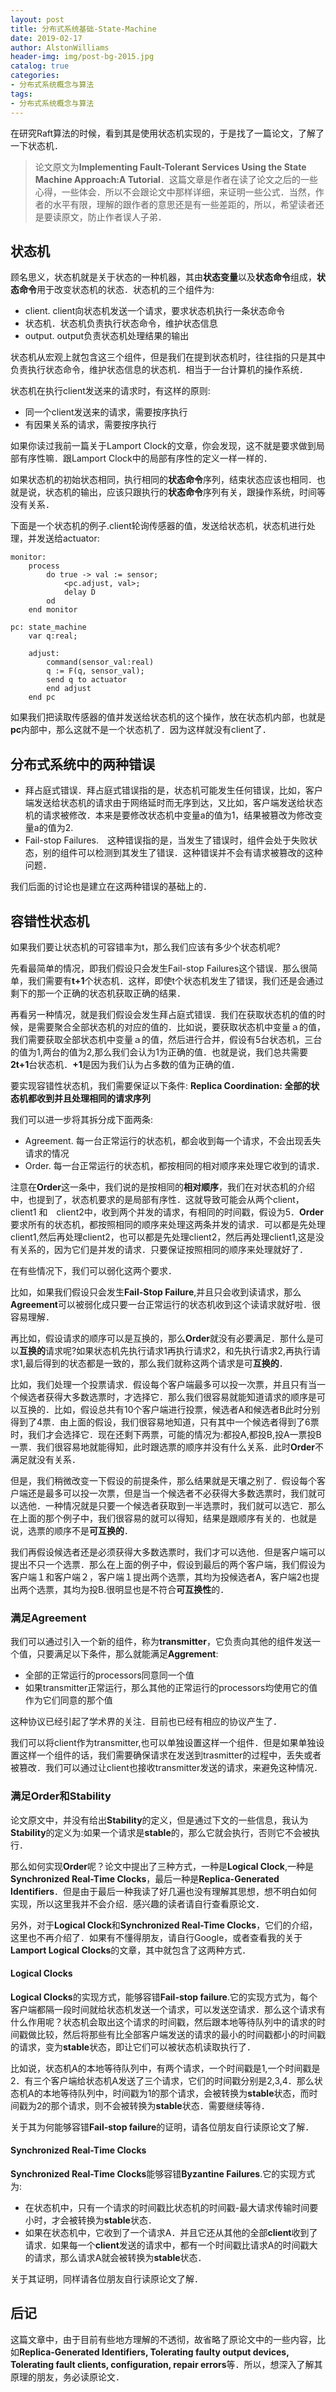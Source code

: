 ```yaml
---
layout: post
title: 分布式系统基础-State-Machine
date: 2019-02-17
author: AlstonWilliams
header-img: img/post-bg-2015.jpg
catalog: true
categories:
- 分布式系统概念与算法
tags:
- 分布式系统概念与算法
---
```

在研究Raft算法的时候，看到其是使用状态机实现的，于是找了一篇论文，了解了一下状态机．

> 论文原文为**Implementing Fault-Tolerant Services Using the State Machine Approach:A Tutorial**．这篇文章是作者在读了论文之后的一些心得，一些体会．所以不会跟论文中那样详细，来证明一些公式．当然，作者的水平有限，理解的跟作者的意思还是有一些差距的，所以，希望读者还是要读原文，防止作者误人子弟．

## 状态机

顾名思义，状态机就是关于状态的一种机器，其由**状态变量**以及**状态命令**组成，**状态命令**用于改变状态机的状态．状态机的三个组件为:

- client. client向状态机发送一个请求，要求状态机执行一条状态命令
- 状态机．状态机负责执行状态命令，维护状态信息
- output. output负责状态机处理结果的输出

状态机从宏观上就包含这三个组件，但是我们在提到状态机时，往往指的只是其中负责执行状态命令，维护状态信息的状态机．相当于一台计算机的操作系统．

状态机在执行client发送来的请求时，有这样的原则:

- 同一个client发送来的请求，需要按序执行
- 有因果关系的请求，需要按序执行

如果你读过我前一篇关于Lamport Clock的文章，你会发现，这不就是要求做到局部有序性嘛．跟Lamport Clock中的局部有序性的定义一样一样的．

如果状态机的初始状态相同，执行相同的**状态命令**序列，结束状态应该也相同．也就是说，状态机的输出，应该只跟执行的**状态命令**序列有关，跟操作系统，时间等没有关系．

下面是一个状态机的例子.client轮询传感器的值，发送给状态机，状态机进行处理，并发送给actuator:

~~~
monitor:
	process
    	do true -> val := sensor;
        	<pc.adjust, val>;
            delay D
        od
    end monitor
~~~

~~~
pc: state_machine
	var q:real;
    
    adjust:
    	command(sensor_val:real)
        q := F(q, sensor_val);
        send q to actuator
        end adjust
    end pc
~~~

如果我们把读取传感器的值并发送给状态机的这个操作，放在状态机内部，也就是**pc**内部中，那么这就不是一个状态机了．因为这样就没有client了．

## 分布式系统中的两种错误

- 拜占庭式错误．拜占庭式错误指的是，状态机可能发生任何错误，比如，客户端发送给状态机的请求由于网络延时而无序到达，又比如，客户端发送给状态机的请求被修改．本来是要修改状态机中变量a的值为1，结果被篡改为修改变量a的值为2.
- Fail-stop Failures.　这种错误指的是，当发生了错误时，组件会处于失败状态，别的组件可以检测到其发生了错误．这种错误并不会有请求被篡改的这种问题．

我们后面的讨论也是建立在这两种错误的基础上的．

## 容错性状态机

如果我们要让状态机的可容错率为t，那么我们应该有多少个状态机呢?

先看最简单的情况，即我们假设只会发生Fail-stop Failures这个错误．那么很简单，我们需要有**t+1**个状态机．这样，即使t个状态机发生了错误，我们还是会通过剩下的那一个正确的状态机获取正确的结果．

再看另一种情况，就是我们假设会发生拜占庭式错误．我们在获取状态机的值的时候，是需要聚合全部状态机的对应的值的．比如说，要获取状态机中变量ａ的值，我们需要获取全部状态机中变量ａ的值，然后进行合并，假设有5台状态机，三台的值为1,两台的值为2,那么我们会认为1为正确的值．也就是说，我们总共需要**2t+1**台状态机．**+1**是因为我们认为占多数的值为正确的值．

要实现容错性状态机，我们需要保证以下条件:
**Replica Coordination: 全部的状态机都收到并且处理相同的请求序列**

我们可以进一步将其拆分成下面两条:

- Agreement. 每一台正常运行的状态机，都会收到每一个请求，不会出现丢失请求的情况
- Order. 每一台正常运行的状态机，都按相同的相对顺序来处理它收到的请求．

注意在**Order**这一条中，我们说的是按相同的**相对顺序**，我们在对状态机的介绍中，也提到了，状态机要求的是局部有序性．这就导致可能会从两个client， client1 和　client2中，收到两个并发的请求，有相同的时间戳，假设为5．**Order**要求所有的状态机，都按照相同的顺序来处理这两条并发的请求．可以都是先处理client1,然后再处理client2，也可以都是先处理client2，然后再处理client1,这是没有关系的，因为它们是并发的请求．只要保证按照相同的顺序来处理就好了．

在有些情况下，我们可以弱化这两个要求．

比如，如果我们假设只会发生**Fail-Stop Failure**,并且只会收到读请求，那么**Agreement**可以被弱化成只要一台正常运行的状态机收到这个读请求就好啦．很容易理解．

再比如，假设请求的顺序可以是互换的，那么**Order**就没有必要满足．那什么是可以**互换的**请求呢?如果状态机先执行请求1再执行请求2，和先执行请求2,再执行请求1,最后得到的状态都是一致的，那么我们就称这两个请求是可**互换的**．

比如，我们处理一个投票请求．假设每个客户端最多可以投一次票，并且只有当一个候选者获得大多数选票时，才选择它．那么我们很容易就能知道请求的顺序是可以互换的．比如，假设总共有10个客户端进行投票，候选者A和候选者B此时分别得到了4票．由上面的假设，我们很容易地知道，只有其中一个候选者得到了6票时，我们才会选择它．现在还剩下两票，可能的情况为:都投A,都投B,投A一票投B一票．我们很容易地就能得知，此时跟选票的顺序并没有什么关系．此时**Order**不满足就没有关系．

但是，我们稍微改变一下假设的前提条件，那么结果就是天壤之别了．假设每个客户端还是最多可以投一次票，但是当一个候选者不必获得大多数选票时，我们就可以选他．一种情况就是只要一个候选者获取到一半选票时，我们就可以选它．那么在上面的那个例子中，我们很容易的就可以得知，结果是跟顺序有关的．也就是说，选票的顺序不是**可互换的**．

我们再假设候选者还是必须获得大多数选票时，我们才可以选他．但是客户端可以提出不只一个选票．那么在上面的例子中，假设到最后的两个客户端，我们假设为客户端１和客户端２，客户端１提出两个选票，其均为投候选者A，客户端2也提出两个选票，其均为投B.很明显也是不符合**可互换性**的．

### 满足**Agreement**

我们可以通过引入一个新的组件，称为**transmitter**，它负责向其他的组件发送一个值，只要满足以下条件，那么就能满足**Aggrement**:

- 全部的正常运行的processors同意同一个值
- 如果transmitter正常运行，那么其他的正常运行的processors均使用它的值作为它们同意的那个值

这种协议已经引起了学术界的关注．目前也已经有相应的协议产生了．

我们可以将client作为transmitter,也可以单独设置这样一个组件．但是如果单独设置这样一个组件的话，我们需要确保请求在发送到trasmitter的过程中，丢失或者被篡改．我们可以通过让client也接收transmitter发送的请求，来避免这种情况．

### 满足**Order和Stability**

论文原文中，并没有给出**Stability**的定义，但是通过下文的一些信息，我认为**Stability**的定义为:如果一个请求是**stable**的，那么它就会执行，否则它不会被执行．

那么如何实现**Order**呢？论文中提出了三种方式，一种是**Logical Clock**,一种是**Synchronized Real-Time Clocks**，最后一种是**Replica-Generated Identifiers**．但是由于最后一种我读了好几遍也没有理解其思想，想不明白如何实现，所以这里我并不会介绍．感兴趣的读者请自行查看原论文．

另外，对于**Logical Clock**和**Synchronized Real-Time Clocks**，它们的介绍，这里也不再介绍了．如果有不懂得朋友，请自行Google，或者查看我的关于**Lamport Logical Clocks**的文章，其中就包含了这两种方式．

#### Logical Clocks

**Logical Clocks**的实现方式，能够容错**Fail-stop failure**.它的实现方式为，每个客户端都隔一段时间就给状态机发送一个请求，可以发送空请求．那么这个请求有什么作用呢？状态机会取出这个请求的时间戳，然后跟本地等待队列中的请求的时间戳做比较，然后将那些有比全部客户端发送的请求的最小的时间戳都小的时间戳的请求，变为**stable**状态，即让它们可以被状态机读取执行了．

比如说，状态机A的本地等待队列中，有两个请求，一个时间戳是1,一个时间戳是2．有三个客户端给状态机A发送了三个请求，它们的时间戳分别是2,3,4．那么状态机A的本地等待队列中，时间戳为1的那个请求，会被转换为**stable**状态，而时间戳为2的那个请求，则不会被转换为**stable**状态．需要继续等待．

关于其为何能够容错**Fail-stop failure**的证明，请各位朋友自行读原论文了解．

#### Synchronized Real-Time Clocks

**Synchronized Real-Time Clocks**能够容错**Byzantine Failures**.它的实现方式为:

- 在状态机中，只有一个请求的时间戳比状态机的时间戳-最大请求传输时间要小时，才会被转换为**stable**状态．
- 如果在状态机中，它收到了一个请求A．并且它还从其他的全部**client**收到了请求．如果每一个**client**发送的请求中，都有一个时间戳比请求A的时间戳大的请求，那么请求A就会被转换为**stable**状态．

关于其证明，同样请各位朋友自行读原论文了解．

## 后记

这篇文章中，由于目前有些地方理解的不透彻，故省略了原论文中的一些内容，比如**Replica-Generated Identifiers, Tolerating faulty output devices, Tolerating fault clients, configuration, repair errors**等．所以，想深入了解其原理的朋友，务必读原论文．
